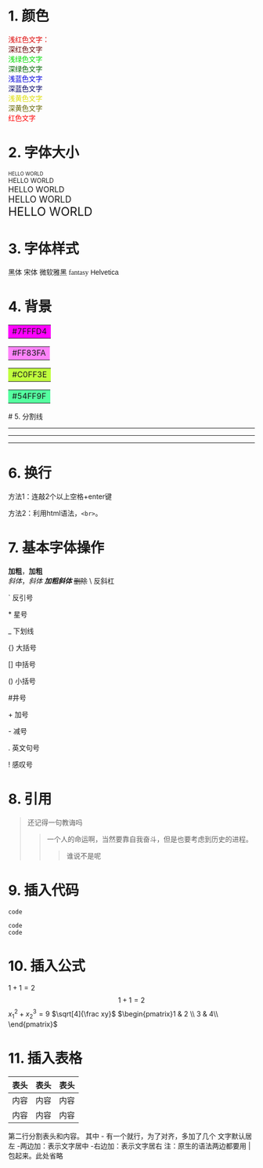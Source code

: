 # 1. 颜色
<font color="#dd0000">浅红色文字：</font><br /> 
<font color="#660000">深红色文字</font><br /> 
<font color="#00dd00">浅绿色文字</font><br /> 
<font color="#006600">深绿色文字</font><br /> 
<font color="#0000dd">浅蓝色文字</font><br /> 
<font color="#000066">深蓝色文字</font><br /> 
<font color="#dddd00">浅黄色文字</font><br /> 
<font color="#666600">深黄色文字</font><br /> 
<font color="red">红色文字</font><br /> 
# 2. 字体大小
<font size="1">HELLO WORLD</font><br /> 
<font size="2">HELLO WORLD</font><br /> 
<font size="3">HELLO WORLD</font><br /> 
<font size="4">HELLO WORLD</font><br /> 
<font size="5">HELLO WORLD</font><br /> 
# 3. 字体样式
<font face="黑体">黑体</font>
<font face="宋体">宋体</font>
<font face="微软雅黑">微软雅黑</font>
<font face="fantasy">fantasy</font>
<font face="Helvetica">Helvetica</font>
# 4. 背景
<table><tr><td bgcolor=#FF00FF>#7FFFD4</td></tr></table>
<table><tr><td bgcolor=#FF83FA>#FF83FA</td></tr></table>
<table><tr><td bgcolor=#C0FF3E>#C0FF3E</td></tr></table>
<table><tr><td bgcolor=#54FF9F>#54FF9F</td></tr></table>
# 5. 分割线

***
--- 
___
# 6. 换行   
  
方法1：连敲2个以上空格+enter键   

方法2：利用html语法，`<br>`。
# 7. 基本字体操作
**加粗**，__加粗__  
 *斜体*，_斜体_
***加粗斜体***
~~删除~~
\\ 反斜杠

\` 反引号

\* 星号

\_ 下划线

\{\} 大括号

\[\] 中括号

\(\) 小括号

\#井号

\+ 加号

\- 减号

\. 英文句号

\! 感叹号

# 8. 引用
>还记得一句教诲吗
> >一个人的命运啊，当然要靠自我奋斗，但是也要考虑到历史的进程。
>>>谁说不是呢
# 9. 插入代码

`code`
```
code
code
```
# 10. 插入公式
$1+1=2$
$$1+1=2$$
$x_1^2+x_2^3=9$
$\sqrt[4]{\frac xy}$
$\begin{pmatrix}1 & 2 \\ 3 & 4\\ \end{pmatrix}$
# 11. 插入表格
表头|表头|表头
---|:--:|---:
内容|内容|内容
内容|内容|内容
第二行分割表头和内容。
其中 - 有一个就行，为了对齐，多加了几个
文字默认居左
-两边加：表示文字居中
-右边加：表示文字居右
注：原生的语法两边都要用 | 包起来。此处省略


<!--stackedit_data:
eyJoaXN0b3J5IjpbLTI0NTAwMjc3Nl19
-->